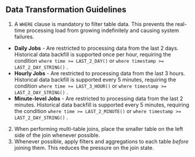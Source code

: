 ## Data Transformation Guidelines
1. A `WHERE` clause is mandatory to filter table data. This prevents the real-time processing load from growing indefinitely and causing system failures.
  - **Daily Jobs** - Are restricted to processing data from the last 2 days. Historical data backfill is supported once per hour, requiring the condition `where time >= LAST_2_DAY()`  or `where timestamp >= LAST_2_DAY_STRING()` .
  - **Hourly Jobs** - Are restricted to processing data from the last 3 hours. Historical data backfill is supported every 5 minutes, requiring the condition `where time >= LAST_3_HOUR()` or `where timestamp >= LAST_2_DAY_STRING()` .
  - **Minute-level Jobs** - Are restricted to processing data from the last 2 minutes. Historical data backfill is supported every 5 minutes, requiring the condition `where time >= LAST_2_MINUTE()` or `where timestamp >= LAST_2_DAY_STRING()` .
2. When performing multi-table joins, place the smaller table on the left side of the join whenever possible.
3. Whenever possible, apply filters and aggregations to each table *before* joining them. This reduces the pressure on the join state.